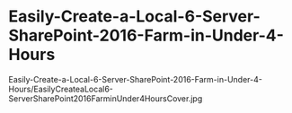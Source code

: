 # Easily-Create-a-Local-6-Server-SharePoint-2016-Farm-in-Under-4-Hours
Easily-Create-a-Local-6-Server-SharePoint-2016-Farm-in-Under-4-Hours/EasilyCreateaLocal6-ServerSharePoint2016FarminUnder4HoursCover.jpg
